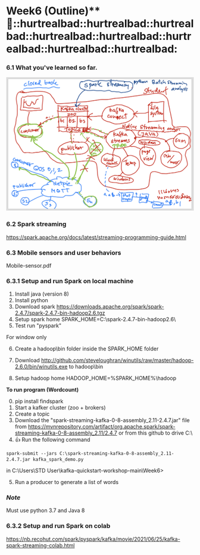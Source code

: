 # Week6 (Outline)** :hot_face:::hurtrealbad::hurtrealbad::hurtrealbad::hurtrealbad::hurtrealbad::hurtrealbad::hurtrealbad::hurtrealbad:

### 6.1 What you've learned so far.
![img1](./img1.png)

### 6.2 Spark streaming
https://spark.apache.org/docs/latest/streaming-programming-guide.html

### 6.3 Mobile sensors and user behaviors
Mobile-sensor.pdf

### 6.3.1 Setup and run Spark on local machine
  1. Install java (version 8)
  2. Install python
  3. Download spark https://downloads.apache.org/spark/spark-2.4.7/spark-2.4.7-bin-hadoop2.6.tgz
  4. Setup spark home SPARK_HOME=C:\spark-2.4.7-bin-hadoop2.6\
  5. Test run "pyspark"

  For window only

  6. Create a hadoop\bin folder inside the SPARK_HOME folder

  7. Download http://github.com/steveloughran/winutils/raw/master/hadoop-2.6.0/bin/winutils.exe to hadoop\bin

  8. Setup hadoop home HADOOP_HOME=%SPARK_HOME%\hadoop

  **To run program (Wordcount)**

  0. pip install findspark
  1. Start a kafker cluster (zoo + brokers)
  2. Create a topic
  3. Download the "spark-streaming-kafka-0-8-assembly_2.11-2.4.7.jar" file from https://mvnrepository.com/artifact/org.apache.spark/spark-streaming-kafka-0-8-assembly_2.11/2.4.7 or from this github to drive C:\
  4. :+1: Run the following command 
  ```
  spark-submit --jars C:\spark-streaming-kafka-0-8-assembly_2.11-2.4.7.jar kafka_spark_demo.py
  ```
  in C:\Users\STD User\kafka-quickstart-workshop-main\Week6>

  5. Run a producer to generate a list of words

### *Note*
Must use python 3.7 and Java 8

### 6.3.2 Setup and run Spark on colab
https://nb.recohut.com/spark/pyspark/kafka/movie/2021/06/25/kafka-spark-streaming-colab.html
